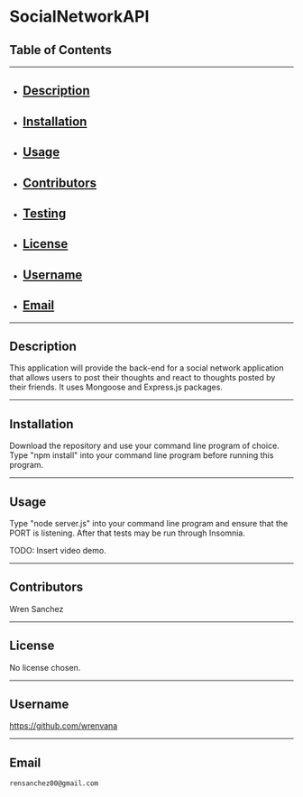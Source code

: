 # SocialNetworkAPI
## Table of Contents
----------------------------------------------------------------
- ## [Description](#Description)
- ## [Installation](#Installation)
- ## [Usage](#usage)
- ## [Contributors](#Contributors)
- ## [Testing](#Testing)
- ## [License](#License)
- ## [Username](#Username)
- ## [Email](#Email)
----------------------------------------------------------------
## Description
This application will provide the back-end for a social network application that allows users to post their thoughts and react to thoughts posted by their friends. It uses Mongoose and Express.js packages.

----------------------------------------------------------------
## Installation
Download the repository and use your command line program of choice. Type "npm install" into your command line program before running this program.

----------------------------------------------------------------
## Usage
Type "node server.js" into your command line program and ensure that the PORT is listening. After that tests may be run through Insomnia.

TODO: Insert video demo.

----------------------------------------------------------------
## Contributors
Wren Sanchez

----------------------------------------------------------------
## License
No license chosen.

----------------------------------------------------------------
## Username
https://github.com/wrenvana

----------------------------------------------------------------
## Email
    rensanchez00@gmail.com